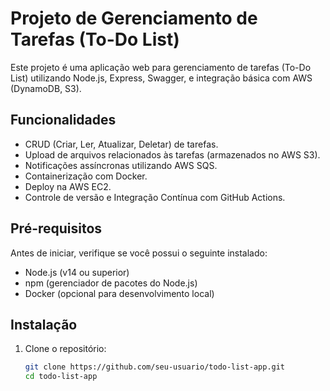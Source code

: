 # Projeto de Gerenciamento de Tarefas (To-Do List)

Este projeto é uma aplicação web para gerenciamento de tarefas (To-Do List) utilizando Node.js, Express, Swagger, e integração básica com AWS (DynamoDB, S3).

## Funcionalidades

- CRUD (Criar, Ler, Atualizar, Deletar) de tarefas.
- Upload de arquivos relacionados às tarefas (armazenados no AWS S3).
- Notificações assíncronas utilizando AWS SQS.
- Containerização com Docker.
- Deploy na AWS EC2.
- Controle de versão e Integração Contínua com GitHub Actions.

## Pré-requisitos

Antes de iniciar, verifique se você possui o seguinte instalado:

- Node.js (v14 ou superior)
- npm (gerenciador de pacotes do Node.js)
- Docker (opcional para desenvolvimento local)

## Instalação

1. Clone o repositório:

   ```bash
   git clone https://github.com/seu-usuario/todo-list-app.git
   cd todo-list-app
